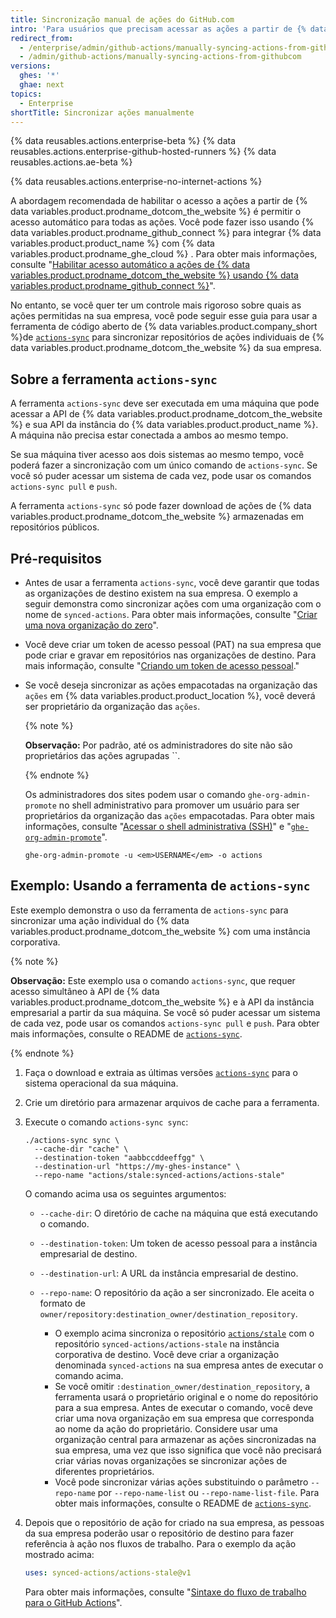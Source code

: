 ```yaml
---
title: Sincronização manual de ações do GitHub.com
intro: 'Para usuários que precisam acessar as ações a partir de {% data variables.product.prodname_dotcom_the_website %}, você pode sincronizar ações específicas para sua empresa.'
redirect_from:
  - /enterprise/admin/github-actions/manually-syncing-actions-from-githubcom
  - /admin/github-actions/manually-syncing-actions-from-githubcom
versions:
  ghes: '*'
  ghae: next
topics:
  - Enterprise
shortTitle: Sincronizar ações manualmente
---
```


{% data reusables.actions.enterprise-beta %}
{% data reusables.actions.enterprise-github-hosted-runners %}
{% data reusables.actions.ae-beta %}

{% data reusables.actions.enterprise-no-internet-actions %}

A abordagem recomendada de habilitar o acesso a ações a partir de {% data variables.product.prodname_dotcom_the_website %} é permitir o acesso automático para todas as ações. Você pode fazer isso usando {% data variables.product.prodname_github_connect %} para integrar {% data variables.product.product_name %} com {% data variables.product.prodname_ghe_cloud %} . Para obter mais informações, consulte "[Habilitar acesso automático a ações de {% data variables.product.prodname_dotcom_the_website %} usando {% data variables.product.prodname_github_connect %}](/enterprise/admin/github-actions/enabling-automatic-access-to-githubcom-actions-using-github-connect)".

No entanto, se você quer ter um controle mais rigoroso sobre quais as ações permitidas na sua empresa, você pode seguir esse guia para usar a ferramenta de código aberto de {% data variables.product.company_short %}de [`actions-sync`](https://github.com/actions/actions-sync) para sincronizar repositórios de ações individuais de {% data variables.product.prodname_dotcom_the_website %} da sua empresa.

## Sobre a ferramenta `actions-sync`

A ferramenta `actions-sync` deve ser executada em uma máquina que pode acessar a API de {% data variables.product.prodname_dotcom_the_website %} e sua API da instância do {% data variables.product.product_name %}. A máquina não precisa estar conectada a ambos ao mesmo tempo.

Se sua máquina tiver acesso aos dois sistemas ao mesmo tempo, você poderá fazer a sincronização com um único comando de `actions-sync`. Se você só puder acessar um sistema de cada vez, pode usar os comandos `actions-sync pull` e `push`.

A ferramenta `actions-sync` só pode fazer download de ações de {% data variables.product.prodname_dotcom_the_website %} armazenadas em repositórios públicos.

## Pré-requisitos

* Antes de usar a ferramenta `actions-sync`, você deve garantir que todas as organizações de destino existem na sua empresa. O exemplo a seguir demonstra como sincronizar ações com uma organização com o nome de `synced-actions`. Para obter mais informações, consulte "[Criar uma nova organização do zero](/organizations/collaborating-with-groups-in-organizations/creating-a-new-organization-from-scratch)".
* Você deve criar um token de acesso pessoal (PAT) na sua empresa que pode criar e gravar em repositórios nas organizações de destino. Para mais informação, consulte "[Criando um token de acesso pessoal](/github/authenticating-to-github/creating-a-personal-access-token)."
* Se você deseja sincronizar as ações empacotadas na organização das `ações` em {% data variables.product.product_location %}, você deverá ser proprietário da organização das `ações`.

  {% note %}

  **Observação:** Por padrão, até os administradores do site não são proprietários das ações agrupadas ``.

  {% endnote %}

  Os administradores dos sites podem usar o comando `ghe-org-admin-promote` no shell administrativo para promover um usuário para ser proprietários da organização das `ações` empacotadas. Para obter mais informações, consulte "[Acessar o shell administrativa (SSH)](/admin/configuration/accessing-the-administrative-shell-ssh)" e "[`ghe-org-admin-promote`](/admin/configuration/command-line-utilities#ghe-org-admin-promote)".

  ```shell
  ghe-org-admin-promote -u <em>USERNAME</em> -o actions
  ```

## Exemplo: Usando a ferramenta de `actions-sync`

Este exemplo demonstra o uso da ferramenta de `actions-sync` para sincronizar uma ação individual do {% data variables.product.prodname_dotcom_the_website %} com uma instância corporativa.

{% note %}

**Observação:** Este exemplo usa o comando `actions-sync`, que requer acesso simultâneo à API de {% data variables.product.prodname_dotcom_the_website %} e à API da instância empresarial a partir da sua máquina. Se você só puder acessar um sistema de cada vez, pode usar os comandos `actions-sync pull` e `push`. Para obter mais informações, consulte o README de [`actions-sync`](https://github.com/actions/actions-sync#not-connected-instances).

{% endnote %}

1. Faça o download e extraia as últimas versões [`actions-sync`](https://github.com/actions/actions-sync/releases) para o sistema operacional da sua máquina.
1. Crie um diretório para armazenar arquivos de cache para a ferramenta.
1. Execute o comando `actions-sync sync`:

   ```shell
   ./actions-sync sync \
     --cache-dir "cache" \
     --destination-token "aabbccddeeffgg" \
     --destination-url "https://my-ghes-instance" \
     --repo-name "actions/stale:synced-actions/actions-stale"
   ```

   O comando acima usa os seguintes argumentos:

   * `--cache-dir`: O diretório de cache na máquina que está executando o comando.
   * `--destination-token`: Um token de acesso pessoal para a instância empresarial de destino.
   * `--destination-url`: A URL da instância empresarial de destino.
   * `--repo-name`: O repositório da ação a ser sincronizado. Ele aceita o formato de `owner/repository:destination_owner/destination_repository`.

     * O exemplo acima sincroniza o repositório [`actions/stale`](https://github.com/actions/stale) com o repositório `synced-actions/actions-stale` na instância corporativa de destino. Você deve criar a organização denominada `synced-actions` na sua empresa antes de executar o comando acima.
     * Se você omitir `:destination_owner/destination_repository`, a ferramenta usará o proprietário original e o nome do repositório para a sua empresa. Antes de executar o comando, você deve criar uma nova organização em sua empresa que corresponda ao nome da ação do proprietário. Considere usar uma organização central para armazenar as ações sincronizadas na sua empresa, uma vez que isso significa que você não precisará criar várias novas organizações se sincronizar ações de diferentes proprietários.
     * Você pode sincronizar várias ações substituindo o parâmetro `--repo-name` por `--repo-name-list` ou `--repo-name-list-file`. Para obter mais informações, consulte o README de [`actions-sync`](https://github.com/actions/actions-sync#actions-sync).
1. Depois que o repositório de ação for criado na sua empresa, as pessoas da sua empresa poderão usar o repositório de destino para fazer referência à ação nos fluxos de trabalho. Para o exemplo da ação mostrado acima:

   ```yaml
   uses: synced-actions/actions-stale@v1
   ```

   Para obter mais informações, consulte "[Sintaxe do fluxo de trabalho para o GitHub Actions](/actions/reference/workflow-syntax-for-github-actions#jobsjob_idstepsuses)".
